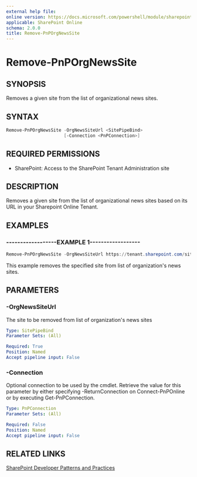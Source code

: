 ```yaml
---
external help file:
online version: https://docs.microsoft.com/powershell/module/sharepoint-pnp/remove-pnporgnewssite
applicable: SharePoint Online
schema: 2.0.0
title: Remove-PnPOrgNewsSite
---
```


# Remove-PnPOrgNewsSite

## SYNOPSIS
Removes a given site from the list of organizational news sites.

## SYNTAX 

```powershell
Remove-PnPOrgNewsSite -OrgNewsSiteUrl <SitePipeBind>
                      [-Connection <PnPConnection>]
```

## REQUIRED PERMISSIONS

* SharePoint: Access to the SharePoint Tenant Administration site

## DESCRIPTION
Removes a given site from the list of organizational news sites based on its URL in your Sharepoint Online Tenant.

## EXAMPLES

### ------------------EXAMPLE 1------------------
```powershell
Remove-PnPOrgNewsSite -OrgNewsSiteUrl https://tenant.sharepoint.com/sites/mysite
```

This example removes the specified site from list of organization's news sites.

## PARAMETERS

### -OrgNewsSiteUrl
The site to be removed from list of organization's news sites

```yaml
Type: SitePipeBind
Parameter Sets: (All)

Required: True
Position: Named
Accept pipeline input: False
```

### -Connection
Optional connection to be used by the cmdlet. Retrieve the value for this parameter by either specifying -ReturnConnection on Connect-PnPOnline or by executing Get-PnPConnection.

```yaml
Type: PnPConnection
Parameter Sets: (All)

Required: False
Position: Named
Accept pipeline input: False
```

## RELATED LINKS

[SharePoint Developer Patterns and Practices](https://aka.ms/sppnp)
